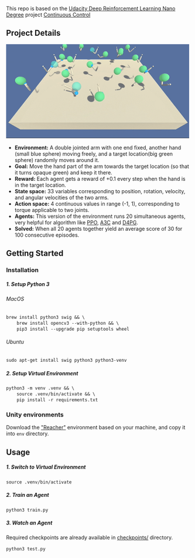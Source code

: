 This repo is based on the [Udacity Deep Reinforcement Learning Nano Degree](https://udacity.com/course/deep-reinforcement-learning-nanodegree--nd893) project [Continuous Control](https://github.com/udacity/deep-reinforcement-learning/tree/master/p2_continuous-control)

## Project Details

<img src="docs/reacher.png" />

- **Environment:** A double jointed arm with one end fixed, another hand (small blue sphere) moving freely, and a target location(big green sphere) randomly moves around it.
- **Goal:** Move the hand part of the arm towards the target location (so that it turns opaque green) and keep it there.
- **Reward:** Each agent gets a reward of +0.1 every step when the hand is in the target location.
- **State space:** 33 variables corresponding to position, rotation, velocity, and angular velocities of the two arms.
- **Action space:** 4 continuous values in range (-1, 1), corresponding to torque applicable to two joints.
- **Agents:** This version of the environment runs 20 simultaneous agents, very helpful for algorithm like [PPO](https://arxiv.org/pdf/1707.06347), 
[A3C](https://arxiv.org/pdf/1602.01783) and [D4PG](https://arxiv.org/abs/1804.08617).
- **Solved:** When all 20 agents together yield an average score of 30 for 100 consecutive episodes.

## Getting Started

### Installation

##### 1. Setup Python 3 

###### MacOS
```shell
brew install python3 swig && \
    brew install opencv3 --with-python && \
    pip3 install --upgrade pip setuptools wheel
```

###### Ubuntu
```shell
sudo apt-get install swig python3 python3-venv
```

##### 2. Setup Virtual Environment
```shell
python3 -m venv .venv && \
    source .venv/bin/activate && \
    pip install -r requirements.txt
```

### Unity environments

Download the ["Reacher"](https://github.com/RitwikSaikia/drlnd_p2_continuous_control/releases/tag/unity-envs) environment based on your machine, and copy it into `env` directory.

## Usage

##### 1. Switch to Virtual Environment 
```shell
source .venv/bin/activate
```

##### 2. Train an Agent
```shell
python3 train.py
```

##### 3. Watch an Agent 

Required checkpoints are already available in [checkpoints/](checkpoints/) directory.

```shell
python3 test.py
```

